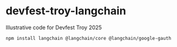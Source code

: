 # devfest-troy-langchain
Illustrative code for Devfest Troy 2025

```
npm install langchain @langchain/core @langchain/google-gauth
```

